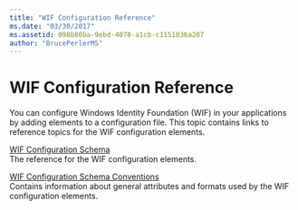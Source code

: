 ```yaml
---
title: "WIF Configuration Reference"
ms.date: "03/30/2017"
ms.assetid: 098b80ba-9ebd-4078-a1cb-c1151036a207
author: "BrucePerlerMS"
---
```

# WIF Configuration Reference
You can configure Windows Identity Foundation (WIF) in your applications by adding elements to a configuration file. This topic contains links to reference topics for the WIF configuration elements.  
  
 [WIF Configuration Schema](../../../docs/framework/configure-apps/file-schema/windows-identity-foundation/index.md)  
 The reference for the WIF configuration elements.  
  
 [WIF Configuration Schema Conventions](../../../docs/framework/security/wif-configuration-schema-conventions.md)  
 Contains information about general attributes and formats used by the WIF configuration elements.
